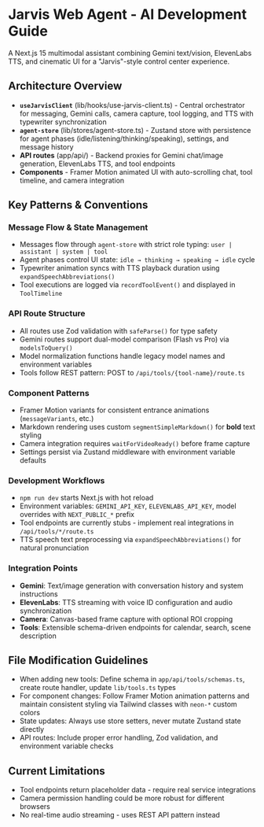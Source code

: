 # Jarvis Web Agent - AI Development Guide

A Next.js 15 multimodal assistant combining Gemini text/vision, ElevenLabs TTS, and cinematic UI for a "Jarvis"-style control center experience.

## Architecture Overview

- **`useJarvisClient`** (lib/hooks/use-jarvis-client.ts) - Central orchestrator for messaging, Gemini calls, camera capture, tool logging, and TTS with typewriter synchronization
- **`agent-store`** (lib/stores/agent-store.ts) - Zustand store with persistence for agent phases (idle/listening/thinking/speaking), settings, and message history
- **API routes** (app/api/) - Backend proxies for Gemini chat/image generation, ElevenLabs TTS, and tool endpoints
- **Components** - Framer Motion animated UI with auto-scrolling chat, tool timeline, and camera integration

## Key Patterns & Conventions

### Message Flow & State Management
- Messages flow through `agent-store` with strict role typing: `user | assistant | system | tool`
- Agent phases control UI state: `idle → thinking → speaking → idle` cycle
- Typewriter animation syncs with TTS playback duration using `expandSpeechAbbreviations()`
- Tool executions are logged via `recordToolEvent()` and displayed in `ToolTimeline`

### API Route Structure
- All routes use Zod validation with `safeParse()` for type safety
- Gemini routes support dual-model comparison (Flash vs Pro) via `modelsToQuery()`
- Model normalization functions handle legacy model names and environment variables
- Tools follow REST pattern: POST to `/api/tools/{tool-name}/route.ts`

### Component Patterns
- Framer Motion variants for consistent entrance animations (`messageVariants`, etc.)
- Markdown rendering uses custom `segmentSimpleMarkdown()` for **bold** text styling
- Camera integration requires `waitForVideoReady()` before frame capture
- Settings persist via Zustand middleware with environment variable defaults

### Development Workflows
- `npm run dev` starts Next.js with hot reload
- Environment variables: `GEMINI_API_KEY`, `ELEVENLABS_API_KEY`, model overrides with `NEXT_PUBLIC_*` prefix
- Tool endpoints are currently stubs - implement real integrations in `/api/tools/*/route.ts`
- TTS speech text preprocessing via `expandSpeechAbbreviations()` for natural pronunciation

### Integration Points
- **Gemini**: Text/image generation with conversation history and system instructions
- **ElevenLabs**: TTS streaming with voice ID configuration and audio synchronization  
- **Camera**: Canvas-based frame capture with optional ROI cropping
- **Tools**: Extensible schema-driven endpoints for calendar, search, scene description

## File Modification Guidelines

- When adding new tools: Define schema in `app/api/tools/schemas.ts`, create route handler, update `lib/tools.ts` types
- For component changes: Follow Framer Motion animation patterns and maintain consistent styling via Tailwind classes with `neon-*` custom colors
- State updates: Always use store setters, never mutate Zustand state directly
- API routes: Include proper error handling, Zod validation, and environment variable checks

## Current Limitations
- Tool endpoints return placeholder data - require real service integrations
- Camera permission handling could be more robust for different browsers
- No real-time audio streaming - uses REST API pattern instead